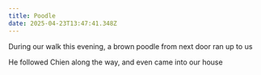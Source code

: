 ```yaml
---
title: Poodle
date: 2025-04-23T13:47:41.348Z
---
```


During our walk this evening, a brown poodle from next door ran up to us

He followed Chien along the way, and even came into our house
